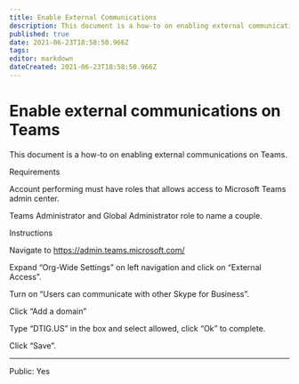 ```yaml
---
title: Enable External Communications
description: This document is a how-to on enabling external communications on Teams.
published: true
date: 2021-06-23T18:58:50.966Z
tags: 
editor: markdown
dateCreated: 2021-06-23T18:58:50.966Z
---
```


# Enable external communications on Teams
This document is a how-to on enabling external communications on Teams. 

Requirements 

Account performing must have roles that allows access to Microsoft Teams admin center. 

Teams Administrator and Global Administrator role to name a couple. 

Instructions 

Navigate to https://admin.teams.microsoft.com/ 

Expand “Org-Wide Settings” on left navigation and click on “External Access”. 

Turn on “Users can communicate with other Skype for Business”. 

Click “Add a domain” 

Type “DTIG.US” in the box and select allowed, click “Ok” to complete. 

Click “Save”. 

----
Public: Yes